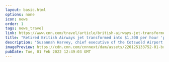 ```yaml
---
layout: basic.html
options: none
icon: news
order: 1
tags: news_travel
link: https://www.cnn.com/travel/article/british-airways-jet-transformed-into-party-plane/index.html
title: "Retired British Airways jet transformed into $1,300 per hour 'party plane'"
description: "Suzannah Harvey, chief executive of the Cotswold Airport near Kemble in England, bought the Negus 747 for just over a $1 back in October 2020 and has spent around 14 months converting it into a versatile events space."
imagePreview: https://cdn.cnn.com/cnnnext/dam/assets/220125133752-01-british-airways-jet-transformed-into-a-bar-video-synd-2.jpg
pubDate: Tue, 01 Feb 2022 12:49:03 GMT
---
```

